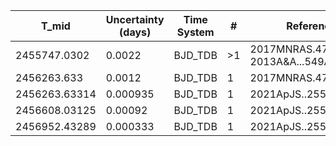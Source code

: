 |T_mid        |Uncertainty (days)|Time System|#  |Reference                             |
|-------------|------------------|-----------|---|--------------------------------------|
|2455747.0302 |0.0022            |BJD_TDB    |>1 |2017MNRAS.472.3871T; 2013A&A...549A.134H|
|2456263.633  |0.0012            |BJD_TDB    |1  |2017MNRAS.472.3871T                   |
|2456263.63314|0.000935          |BJD_TDB    |1  |2021ApJS..255...15W                   |
|2456608.03125|0.00092           |BJD_TDB    |1  |2021ApJS..255...15W                   |
|2456952.43289|0.000333          |BJD_TDB    |1  |2021ApJS..255...15W                   |
